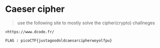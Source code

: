 # Caeser cipher 

>use the following site to mostly solve the cipher(crypto) challneges

```
>https://www.dcode.fr/

```

```
FLAG : picoCTF{justagoodoldcaesarcipherwoyolfpu}
```
